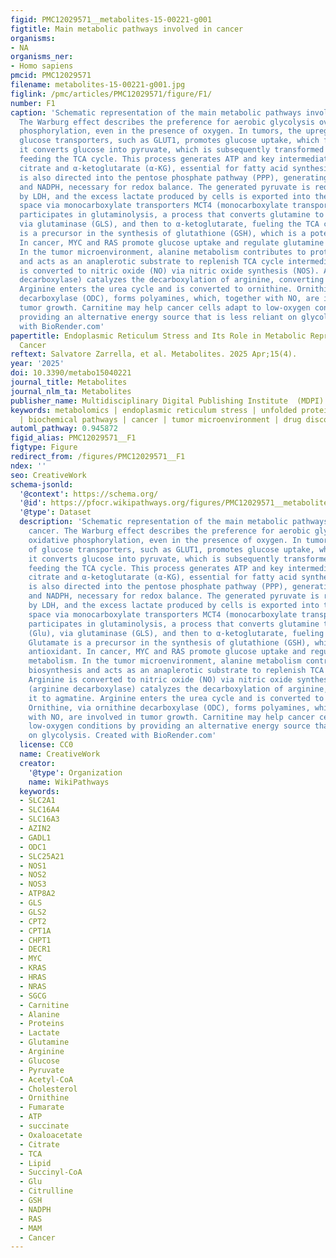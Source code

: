 ```yaml
---
figid: PMC12029571__metabolites-15-00221-g001
figtitle: Main metabolic pathways involved in cancer
organisms:
- NA
organisms_ner:
- Homo sapiens
pmcid: PMC12029571
filename: metabolites-15-00221-g001.jpg
figlink: /pmc/articles/PMC12029571/figure/F1/
number: F1
caption: 'Schematic representation of the main metabolic pathways involved in cancer.
  The Warburg effect describes the preference for aerobic glycolysis over oxidative
  phosphorylation, even in the presence of oxygen. In tumors, the upregulation of
  glucose transporters, such as GLUT1, promotes glucose uptake, which fuels glycolysis:
  it converts glucose into pyruvate, which is subsequently transformed into acetyl-CoA,
  feeding the TCA cycle. This process generates ATP and key intermediates such as
  citrate and α-ketoglutarate (α-KG), essential for fatty acid synthesis. Glucose
  is also directed into the pentose phosphate pathway (PPP), generating ribose-5-phosphate
  and NADPH, necessary for redox balance. The generated pyruvate is reduced to lactate
  by LDH, and the excess lactate produced by cells is exported into the extracellular
  space via monocarboxylate transporters MCT4 (monocarboxylate transporter 4). Glutamine
  participates in glutaminolysis, a process that converts glutamine to glutamate (Glu),
  via glutaminase (GLS), and then to α-ketoglutarate, fueling the TCA cycle. Glutamate
  is a precursor in the synthesis of glutathione (GSH), which is a potent antioxidant.
  In cancer, MYC and RAS promote glucose uptake and regulate glutamine metabolism.
  In the tumor microenvironment, alanine metabolism contributes to protein biosynthesis
  and acts as an anaplerotic substrate to replenish TCA cycle intermediates. Arginine
  is converted to nitric oxide (NO) via nitric oxide synthesis (NOS). ADC (arginine
  decarboxylase) catalyzes the decarboxylation of arginine, converting it to agmatine.
  Arginine enters the urea cycle and is converted to ornithine. Ornithine, via ornithine
  decarboxylase (ODC), forms polyamines, which, together with NO, are involved in
  tumor growth. Carnitine may help cancer cells adapt to low-oxygen conditions by
  providing an alternative energy source that is less reliant on glycolysis. Created
  with BioRender.com'
papertitle: Endoplasmic Reticulum Stress and Its Role in Metabolic Reprogramming of
  Cancer
reftext: Salvatore Zarrella, et al. Metabolites. 2025 Apr;15(4).
year: '2025'
doi: 10.3390/metabo15040221
journal_title: Metabolites
journal_nlm_ta: Metabolites
publisher_name: Multidisciplinary Digital Publishing Institute  (MDPI)
keywords: metabolomics | endoplasmic reticulum stress | unfolded protein response
  | biochemical pathways | cancer | tumor microenvironment | drug discovery
automl_pathway: 0.945872
figid_alias: PMC12029571__F1
figtype: Figure
redirect_from: /figures/PMC12029571__F1
ndex: ''
seo: CreativeWork
schema-jsonld:
  '@context': https://schema.org/
  '@id': https://pfocr.wikipathways.org/figures/PMC12029571__metabolites-15-00221-g001.html
  '@type': Dataset
  description: 'Schematic representation of the main metabolic pathways involved in
    cancer. The Warburg effect describes the preference for aerobic glycolysis over
    oxidative phosphorylation, even in the presence of oxygen. In tumors, the upregulation
    of glucose transporters, such as GLUT1, promotes glucose uptake, which fuels glycolysis:
    it converts glucose into pyruvate, which is subsequently transformed into acetyl-CoA,
    feeding the TCA cycle. This process generates ATP and key intermediates such as
    citrate and α-ketoglutarate (α-KG), essential for fatty acid synthesis. Glucose
    is also directed into the pentose phosphate pathway (PPP), generating ribose-5-phosphate
    and NADPH, necessary for redox balance. The generated pyruvate is reduced to lactate
    by LDH, and the excess lactate produced by cells is exported into the extracellular
    space via monocarboxylate transporters MCT4 (monocarboxylate transporter 4). Glutamine
    participates in glutaminolysis, a process that converts glutamine to glutamate
    (Glu), via glutaminase (GLS), and then to α-ketoglutarate, fueling the TCA cycle.
    Glutamate is a precursor in the synthesis of glutathione (GSH), which is a potent
    antioxidant. In cancer, MYC and RAS promote glucose uptake and regulate glutamine
    metabolism. In the tumor microenvironment, alanine metabolism contributes to protein
    biosynthesis and acts as an anaplerotic substrate to replenish TCA cycle intermediates.
    Arginine is converted to nitric oxide (NO) via nitric oxide synthesis (NOS). ADC
    (arginine decarboxylase) catalyzes the decarboxylation of arginine, converting
    it to agmatine. Arginine enters the urea cycle and is converted to ornithine.
    Ornithine, via ornithine decarboxylase (ODC), forms polyamines, which, together
    with NO, are involved in tumor growth. Carnitine may help cancer cells adapt to
    low-oxygen conditions by providing an alternative energy source that is less reliant
    on glycolysis. Created with BioRender.com'
  license: CC0
  name: CreativeWork
  creator:
    '@type': Organization
    name: WikiPathways
  keywords:
  - SLC2A1
  - SLC16A4
  - SLC16A3
  - AZIN2
  - GADL1
  - ODC1
  - SLC25A21
  - NOS1
  - NOS2
  - NOS3
  - ATP8A2
  - GLS
  - GLS2
  - CPT2
  - CPT1A
  - CHPT1
  - DECR1
  - MYC
  - KRAS
  - HRAS
  - NRAS
  - SGCG
  - Carnitine
  - Alanine
  - Proteins
  - Lactate
  - Glutamine
  - Arginine
  - Glucose
  - Pyruvate
  - Acetyl-CoA
  - Cholesterol
  - Ornithine
  - Fumarate
  - ATP
  - succinate
  - Oxaloacetate
  - Citrate
  - TCA
  - Lipid
  - Succinyl-CoA
  - Glu
  - Citrulline
  - GSH
  - NADPH
  - RAS
  - MAM
  - Cancer
---
```

